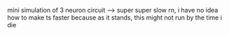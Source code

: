 mini simulation of 3 neuron circuit --> super super slow rn, i have no idea how to make ts faster because as it stands, this might not run by the time i die